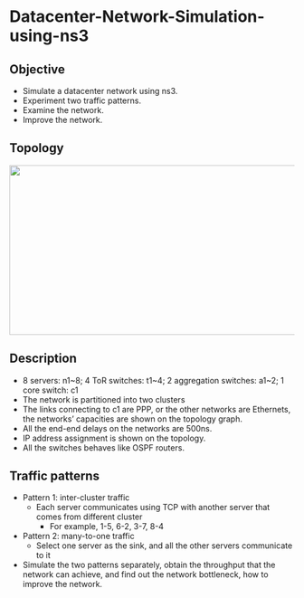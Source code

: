 # Datacenter-Network-Simulation-using-ns3 

## Objective
  * Simulate a datacenter network using ns3.
  * Experiment two traffic patterns.
  * Examine the network.
  * Improve the network.

## Topology
<div align=center>
    <img width="759" height="300" src="https://github.com/fox6666/Datacenter-Network-Simulation-using-ns3/blob/master/image/network.png"       "网络拓扑图"/>
</div>

## Description
  * 8 servers: n1\~8; 4 ToR switches: t1\~4; 2 aggregation switches: a1\~2; 1 core switch: c1
  * The network is partitioned into two clusters
  * The links connecting to c1 are PPP, or the other networks are Ethernets, the networks’ capacities are shown on the topology graph.
  * All the end-end delays on the networks are 500ns.
  * IP address assignment is shown on the topology.
  * All the switches behaves like OSPF routers.
  
## Traffic patterns
 * Pattern 1: inter-cluster traffic
   * Each server communicates using TCP with another server that comes from different cluster
     * For example, 1-5, 6-2, 3-7, 8-4
 * Pattern 2: many-to-one traffic
   * Select one server as the sink, and all the other servers communicate to it
 * Simulate the two patterns separately, obtain the throughput that the network can achieve, and find out the network bottleneck, how to improve the network.

